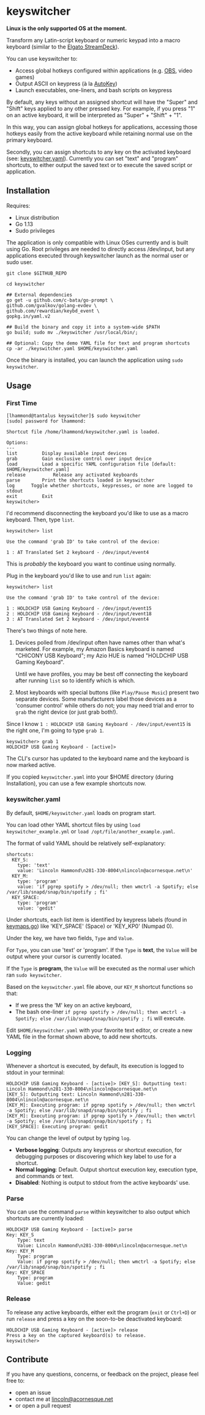 # keyswitcher

**Linux is the only supported OS at the moment.**

Transform any Latin-script keyboard or numeric keypad into a macro keyboard (similar to the [Elgato StreamDeck](https://www.elgato.com/en/gaming/stream-deck)).

You can use keyswitcher to:
- Access global hotkeys configured within applications (e.g. [OBS](https://obsproject.com/), video games)
- Output ASCII on keypress (à la [AutoKey](https://github.com/autokey/autokey))
- Launch executables, one-liners, and bash scripts on keypress

By default, any keys without an assigned shortcut will have the "Super" and "Shift" keys applied to any other pressed key. For example, if you press "1" on an active keyboard, it will be interpreted as "Super" + "Shift" + "1".

In this way, you can assign global hotkeys for applications, accessing those hotkeys easily from the active keyboard while retaining normal use on the primary keyboard.

Secondly, you can assign shortcuts to any key on the activated keyboard (see: [keyswitcher.yaml](#keyswitcheryaml)). Currently you can set "text" and "program" shortcuts, to either output the saved text or to execute the saved script or application.

## Installation

Requires:
- Linux distribution
- Go 1.13
- Sudo privileges

The application is only compatible with Linux OSes currently and is built using Go. Root privileges are needed to directly access /dev/input, but any applications executed through keyswitcher launch as the normal user or sudo user.

```
git clone $GITHUB_REPO

cd keyswitcher

## External dependencies
go get -u github.com/c-bata/go-prompt \
github.com/gvalkov/golang-evdev \
github.com/rewardian/keybd_event \
gopkg.in/yaml.v2

## Build the binary and copy it into a system-wide $PATH
go build; sudo mv ./keyswitcher /usr/local/bin/;

## Optional: Copy the demo YAML file for text and program shortcuts
cp -ar ./keyswitcher.yaml $HOME/keyswitcher.yaml
```

Once the binary is installed, you can launch the application using ```sudo keyswitcher```.

## Usage

### First Time
```
[lhammond@tantalus keyswitcher]$ sudo keyswitcher
[sudo] password for lhammond:

Shortcut file /home/lhammond/keyswitcher.yaml is loaded.

Options:
---
list		 Display available input devices
grab		 Gain exclusive control over input device
load		 Load a specific YAML configuration file [default: $HOME/keyswitcher.yaml]
release	         Release any activated keyboards
parse		 Print the shortcuts loaded in keyswitcher
log		 Toggle whether shortcuts, keypresses, or none are logged to stdout
exit		 Exit
keyswitcher>
```
I'd recommend disconnecting the keyboard you'd like to use as a macro keyboard. Then, type ```list```.
```
keyswitcher> list

Use the command 'grab ID' to take control of the device:

1 : AT Translated Set 2 keyboard - /dev/input/event4
```
This is *probably* the keyboard you want to continue using normally.

Plug in the keyboard you'd like to use and run ```list``` again:
```
keyswitcher> list

Use the command 'grab ID' to take control of the device:

1 : HOLDCHIP USB Gaming Keyboard - /dev/input/event15
2 : HOLDCHIP USB Gaming Keyboard - /dev/input/event18
3 : AT Translated Set 2 keyboard - /dev/input/event4
```
There's two things of note here.

1. Devices polled from /dev/input often have names other than what's marketed. For example, my Amazon Basics keyboard is named "CHICONY USB Keyboard"; my Azio HUE is named "HOLDCHIP USB Gaming Keyboard".

   Until we have profiles, you may be best off connecting the keyboard after running ```list``` so to identify which is which.

2. Most keyboards with special buttons (like ```Play/Pause Music```) present two separate devices. Some manufacturers label those devices as a 'consumer control' while others do not; you may need trial and error to ```grab``` the right device (or just grab both!).

Since I know ```1 : HOLDCHIP USB Gaming Keyboard - /dev/input/event15``` is the right one, I'm going to type ```grab 1```.

```
keyswitcher> grab 1
HOLDCHIP USB Gaming Keyboard - [active]>
```
The CLI's cursor has updated to the keyboard name and the keyboard is now marked active.

If you copied ```keyswitcher.yaml``` into your $HOME directory (during Installation), you can use a few example shortcuts now.

### keyswitcher.yaml
By default, ``$HOME/keyswitcher.yaml`` loads on program start.

You can load other YAML shortcut files by using ``load keyswitcher_example.yml`` or ``load /opt/file/another_example.yaml``.

The format of valid YAML should be relatively self-explanatory:
```
shortcuts:
  KEY_S:
    type: 'text'
    value: 'Lincoln Hammond\n281-330-8004\nlincoln@acornesque.net\n'
  KEY_M:
    type: 'program'
    value: 'if pgrep spotify > /dev/null; then wmctrl -a Spotify; else /var/lib/snapd/snap/bin/spotify ; fi'
  KEY_SPACE:
    type: 'program'
    value: 'gedit'
```
Under shortcuts, each list item is identified by keypress labels (found in [keymaps.go](https://github.com/rewardian/keyswitcher/blob/master/keymaps.go)) like 'KEY_SPACE' (Space) or 'KEY_KP0' (Numpad 0).

Under the key, we have two fields, ``Type`` and ``Value``.

For ``Type``, you can use 'text' or 'program'. If the ``Type`` is **text**, the ``Value`` will be output where your cursor is currently located.

If the ``Type`` is **program**, the ``Value`` will be executed as the normal user which ran ``sudo keyswitcher``.

Based on the ``keyswitcher.yaml`` file above, our `KEY_M` shortcut functions so that:
- If we press the 'M' key on an active keyboard,
- The bash one-liner ``if pgrep spotify > /dev/null; then wmctrl -a Spotify; else /var/lib/snapd/snap/bin/spotify ; fi`` will execute.

Edit ``$HOME/keyswitcher.yaml`` with your favorite text editor, or create a new YAML file in the format shown above, to add new shortcuts.

### Logging
Whenever a shortcut is executed, by default, its execution is logged to stdout in your terminal:
```
HOLDCHIP USB Gaming Keyboard - [active]> [KEY_S]: Outputting text: Lincoln Hammond\n281-330-8004\nlincoln@acornesque.net\n
[KEY_S]: Outputting text: Lincoln Hammond\n281-330-8004\nlincoln@acornesque.net\n
[KEY_M]: Executing program: if pgrep spotify > /dev/null; then wmctrl -a Spotify; else /var/lib/snapd/snap/bin/spotify ; fi
[KEY_M]: Executing program: if pgrep spotify > /dev/null; then wmctrl -a Spotify; else /var/lib/snapd/snap/bin/spotify ; fi
[KEY_SPACE]: Executing program: gedit
```

You can change the level of output by typing ``log``.
- **Verbose logging**: Outputs any keypress or shortcut execution, for debugging purposes or discovering which key label to use for a shortcut.
- **Normal logging**: Default. Output shortcut execution key, execution type, and commands or text.
- **Disabled**: Nothing is output to stdout from the active keyboards' use.

### Parse

You can use the command ``parse`` within keyswitcher to also output which shortcuts are currently loaded:
```
HOLDCHIP USB Gaming Keyboard - [active]> parse
Key: KEY_S
	Type: text
	Value: Lincoln Hammond\n281-330-8004\nlincoln@acornesque.net\n
Key: KEY_M
	Type: program
	Value: if pgrep spotify > /dev/null; then wmctrl -a Spotify; else /var/lib/snapd/snap/bin/spotify ; fi
Key: KEY_SPACE
	Type: program
	Value: gedit
```

### Release
To release any active keyboards, either exit the program (``exit`` or ``Ctrl+D``) or run ``release`` and press a key on the soon-to-be deactivated keyboard:
```
HOLDCHIP USB Gaming Keyboard - [active]> release
Press a key on the captured keyboard(s) to release.
keyswitcher>
```

## Contribute
If you have any questions, concerns, or feedback on the project, please feel free to:
- open an issue
- contact me at lincoln@acornesque.net
- or open a pull request
